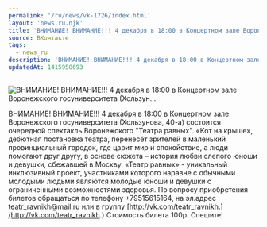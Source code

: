 ```yaml
---
permalink: '/ru/news/vk-1726/index.html'
layout: 'news.ru.njk'
title: 'ВНИМАНИЕ! ВНИМАНИЕ!!! 4 декабря в 18:00 в Концертном зале Воронежского госуниверситета (Хользун'
source: ВКонтакте
tags:
  - news_ru
description: 'ВНИМАНИЕ! ВНИМАНИЕ!!! 4 декабря в 18:00 в Концертном зале Воронежского госуниверситета (Хользун…'
updatedAt: 1415958693
---
```

![ВНИМАНИЕ! ВНИМАНИЕ!!! 4 декабря в 18:00 в Концертном зале Воронежского госуниверситета (Хользун…](https://sun9-73.userapi.com/impf/c625623/v625623898/8c38/q-qN0V0itts.jpg?size=678x1024&quality=96&proxy=1&sign=bc5e6c12b6036305434ac7403eebadcc&c_uniq_tag=AZzEsnPO0dV_Cz4qUhZ5iypz_fy0vmfotaA-DggAHAo&type=album)

ВНИМАНИЕ! ВНИМАНИЕ!!! 4 декабря в 18:00 в Концертном зале Воронежского госуниверситета (Хользунова, 40-а) состоится очередной спектакль Воронежского "Театра равных".
«Кот на крыше», дебютная постановка театра, перенесёт зрителей в маленький провинциальный городок, где царит мир и спокойствие, а люди помогают друг другу, в основе сюжета – история любви слепого юноши и девушки, сбежавшей в Москву.
«Театр равных» - уникальный инклюзивный проект, участниками которого наравне с обычными молодыми людьми являются молодые юноши и девушки с ограниченными возможностями здоровья.
По вопросу приобретения билетов обращаться по телефону +79515615164, на эл.адрес teatr_ravnikh@mail.ru или в группу [http://vk.com/teatr_ravnikh.](http://vk.com/teatr_ravnikh.) Стоимость билета 100р. Спешите!
